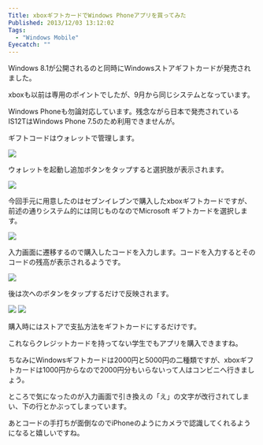 ```yaml
---
Title: xboxギフトカードでWindows Phoneアプリを買ってみた
Published: 2013/12/03 13:12:02
Tags:
  - "Windows Mobile"
Eyecatch: ""
---
```

Windows 8.1が公開されるのと同時にWindowsストアギフトカードが発売されました。

xboxも以前は専用のポイントでしたが、9月から同じシステムとなっています。

Windows Phoneも勿論対応しています。残念ながら日本で発売されているIS12TはWindows Phone 7.5のため利用できませんが。

ギフトコードはウォレットで管理します。

![](20140128002715.png) 

ウォレットを起動し追加ボタンをタップすると選択肢が表示されます。

![](20140128002729.png) 

今回手元に用意したのはセブンイレブンで購入したxboxギフトカードですが、前述の通りシステム的には同じものなのでMicrosoft ギフトカードを選択します。

![](20140128002745.png) 

入力画面に遷移するので購入したコードを入力します。コードを入力するとそのコードの残高が表示されるようです。

![](20140128002800.png) 

後は次へのボタンをタップするだけで反映されます。

![](20140128002818.png) 
![](20140128002833.png) 

購入時にはストアで支払方法をギフトカードにするだけです。

これならクレジットカードを持ってない学生でもアプリを購入できますね。

ちなみにWindowsギフトカードは2000円と5000円の二種類ですが、xboxギフトカードは1000円からなので2000円分もいらないって人はコンビニへ行きましょう。

ところで気になったのが入力画面で引き換えの「え」の文字が改行されてしまい、下の行とかぶってしまっています。

あとコードの手打ちが面倒なのでiPhoneのようにカメラで認識してくれるようになると嬉しいですね。